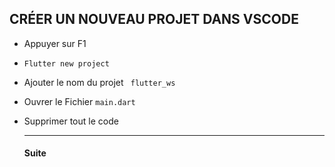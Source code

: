 ## CRÉER UN NOUVEAU PROJET DANS VSCODE

* Appuyer sur F1
* ```Flutter new project ```
* Ajouter le nom du projet ``` flutter_ws```
* Ouvrer le Fichier ```main.dart```
* Supprimer tout le code
  
  ***
  #### Suite